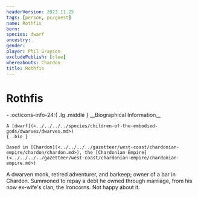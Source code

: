 ```yaml
---
headerVersion: 2023.11.25
tags: [person, pc/guest]
name: Rothfis
born:
species: dwarf
ancestry:
gender:
player: Phil Grayson
excludePublish: [clee]
whereabouts: Chardon
title: Rothfis
---
```

# Rothfis
<div class="grid cards ext-narrow-margin ext-one-column" markdown>
- :octicons-info-24:{ .lg .middle } __Biographical Information__

    A [dwarf](<../../../../species/children-of-the-embodied-gods/dwarves/dwarves.md>)  
    { .bio }

    Based in [Chardon](<../../../../gazetteer/west-coast/chardonian-empire/chardon/chardon.md>), the [Chardonian Empire](<../../../../gazetteer/west-coast/chardonian-empire/chardonian-empire.md>)
</div>


A dwarven monk, retired adventurer, and barkeep; owner of a bar in Chardon. Summoned to repay a debt he owned through marriage, from his now ex-wife's clan, the Ironcorns. Not happy about it. 